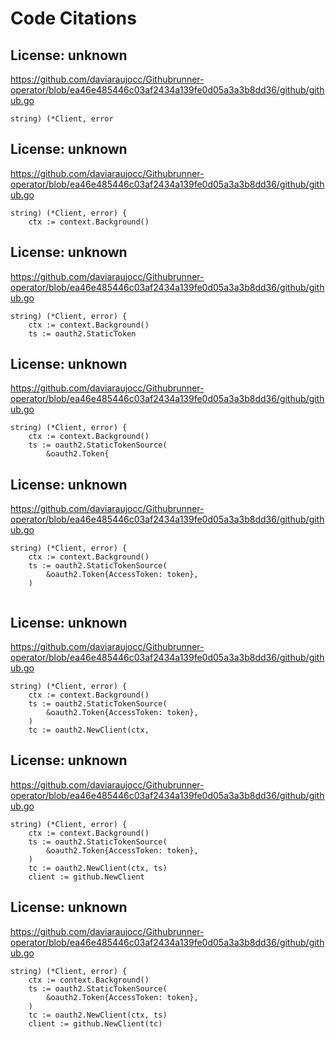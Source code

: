 # Code Citations

## License: unknown
https://github.com/daviaraujocc/Githubrunner-operator/blob/ea46e485446c03af2434a139fe0d05a3a3b8dd36/github/github.go

```
string) (*Client, error
```


## License: unknown
https://github.com/daviaraujocc/Githubrunner-operator/blob/ea46e485446c03af2434a139fe0d05a3a3b8dd36/github/github.go

```
string) (*Client, error) {
	ctx := context.Background()
```


## License: unknown
https://github.com/daviaraujocc/Githubrunner-operator/blob/ea46e485446c03af2434a139fe0d05a3a3b8dd36/github/github.go

```
string) (*Client, error) {
	ctx := context.Background()
	ts := oauth2.StaticToken
```


## License: unknown
https://github.com/daviaraujocc/Githubrunner-operator/blob/ea46e485446c03af2434a139fe0d05a3a3b8dd36/github/github.go

```
string) (*Client, error) {
	ctx := context.Background()
	ts := oauth2.StaticTokenSource(
		&oauth2.Token{
```


## License: unknown
https://github.com/daviaraujocc/Githubrunner-operator/blob/ea46e485446c03af2434a139fe0d05a3a3b8dd36/github/github.go

```
string) (*Client, error) {
	ctx := context.Background()
	ts := oauth2.StaticTokenSource(
		&oauth2.Token{AccessToken: token},
	)
	
```


## License: unknown
https://github.com/daviaraujocc/Githubrunner-operator/blob/ea46e485446c03af2434a139fe0d05a3a3b8dd36/github/github.go

```
string) (*Client, error) {
	ctx := context.Background()
	ts := oauth2.StaticTokenSource(
		&oauth2.Token{AccessToken: token},
	)
	tc := oauth2.NewClient(ctx,
```


## License: unknown
https://github.com/daviaraujocc/Githubrunner-operator/blob/ea46e485446c03af2434a139fe0d05a3a3b8dd36/github/github.go

```
string) (*Client, error) {
	ctx := context.Background()
	ts := oauth2.StaticTokenSource(
		&oauth2.Token{AccessToken: token},
	)
	tc := oauth2.NewClient(ctx, ts)
	client := github.NewClient
```


## License: unknown
https://github.com/daviaraujocc/Githubrunner-operator/blob/ea46e485446c03af2434a139fe0d05a3a3b8dd36/github/github.go

```
string) (*Client, error) {
	ctx := context.Background()
	ts := oauth2.StaticTokenSource(
		&oauth2.Token{AccessToken: token},
	)
	tc := oauth2.NewClient(ctx, ts)
	client := github.NewClient(tc)
```

